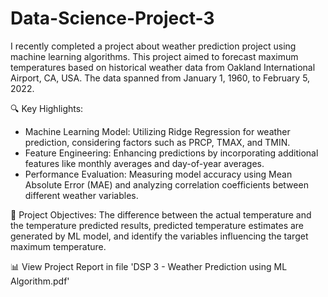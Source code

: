 # Data-Science-Project-3

I recently completed a project about weather prediction project using machine learning algorithms. This project aimed to forecast maximum temperatures based on historical weather data from Oakland International Airport, CA, USA. The data spanned from January 1, 1960, to February 5, 2022.

🔍 Key Highlights:
* Machine Learning Model: Utilizing Ridge Regression for weather prediction, considering factors such as PRCP, TMAX, and TMIN.
* Feature Engineering: Enhancing predictions by incorporating additional features like monthly averages and day-of-year averages.
* Performance Evaluation: Measuring model accuracy using Mean Absolute Error (MAE) and analyzing correlation coefficients between different weather variables.

🎯 Project Objectives: The difference between the actual temperature and the temperature predicted results, predicted temperature estimates are generated by ML model, and identify  the variables influencing the target maximum temperature.

📊  View Project Report in file 'DSP 3 - Weather Prediction using ML Algorithm.pdf'
